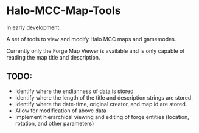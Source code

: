 # Halo-MCC-Map-Tools

In early development.

A set of tools to view and modify Halo MCC maps and gamemodes.

Currently only the Forge Map Viewer is available and is only capable of reading the map title and description.

## TODO:

* Identify where the endianness of data is stored
* Identify where the length of the title and description strings are stored.
* Identify where the date-time, original creator, and map id are stored.
* Allow for modification of above data
* Implement hierarchical viewing and editing of forge entities (location, rotation, and other parameters)